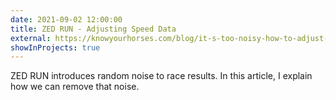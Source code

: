 ```yaml
---
date: 2021-09-02 12:00:00
title: ZED RUN - Adjusting Speed Data
external: https://knowyourhorses.com/blog/it-s-too-noisy-how-to-adjust-finish-times-for-random-race-noise
showInProjects: true
---
```


ZED RUN introduces random noise to race results. In this article, I explain how we can remove that noise.
